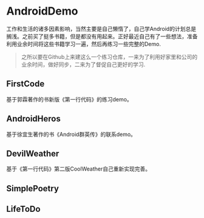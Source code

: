 # AndroidDemo

工作和生活的诸多因素影响，当然主要是自己懒惰了，自己学Android的计划总是搁浅。之前买了挺多书籍，但是都没有用起来。正好最近自己有了一些想法，准备利用业余时间将这些书籍学习一遍，然后再练习一些完整的Demo.
>之所以要在Github上来建这么一个练习仓库，一来为了利用好家里和公司的业余时间，做好同步，二来为了督促自己更好的学习.


## FirstCode 
基于郭霖著作的书新版《第一行代码》的练习demo。

## AndroidHeros
基于徐宜生著作的书《Android群英传》的联系demo。


## DevilWeather
基于《第一行代码》第二版CoolWeather自己重新实现完善。

## SimplePoetry

## LifeToDo
